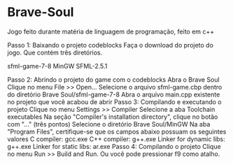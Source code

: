 # Brave-Soul
Jogo feito durante matéria de linguagem de programação, feito em c++  

Passo 1: Baixando o projeto codeblocks
Faça o download do projeto do jogo. Que contém três diretórios.

sfml-game-7-8
MinGW
SFML-2.5.1

Passo 2: Abrindo o projeto do game com o codeblocks
Abra o Brave Soul
Clique no menu File >> Open...
Selecione o arquivo sfml-game.cbp dentro do diretório Brave Soul/sfml-game-7-8
Abra o arquivo main.cpp existente no projeto que você acabou de abrir
Passo 3: Compilando e executando o projeto
Clique no menu Settings >> Compiler
Selecione a aba Toolchain executables
Na seção "Compiler's installation directory", clique no botão com "..." (três pontos)
Selecione o diretório Brave Soul/MinGW
Na aba "Program Files", certifique-se que os campos abaixo possuam os seguintes valores
C compiler: gcc.exe
C++ compiler: g++.exe
Linker for dynamic libs: g++.exe
Linker for static libs: ar.exe
Passo 4: Compilando o projeto
Clique no menu Run >> Build and Run. Ou você pode pressionar f9 como atalho.
